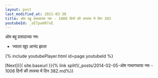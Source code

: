```yaml
---
layout: post
last_modified_at: 2021-03-30
title: ओम बहू प्रसादाच्या नमः - 1008 दिनों की तपस्या में दिन 383
youtubeId: _sE7pa6R7xE
---
```

 
 
 ओम बहू प्रसादाच्या नमः  
 
 -  ज्याला खूप आनंद झाला 
 
  
 
  
 
 
 
 
 
 


{% include youtubePlayer.html id=page.youtubeId %}
 
[Next]({{ site.baseurl }}{% link  split1/_posts/2014-02-05-ओम गाथागथाया नमः - 1008 दिनों की तपस्या में दिन 382.md%})
 
